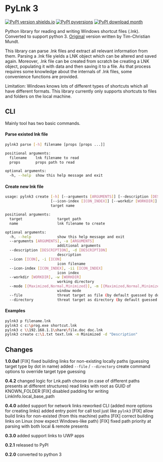 # PyLnk 3

[![PyPI version shields.io](https://img.shields.io/pypi/v/pylnk3.svg)](https://pypi.python.org/pypi/pylnk3/)
[![PyPI pyversions](https://img.shields.io/pypi/pyversions/pylnk3.svg)](https://pypi.python.org/pypi/pylnk3/)
[![PyPI download month](https://img.shields.io/pypi/dm/pylnk3.svg)](https://pypi.python.org/pypi/pylnk3/)

Python library for reading and writing Windows shortcut files (.lnk).
Converted to support python 3.
[Original](https://sourceforge.net/p/pylnk/code/HEAD/tree/trunk/pylnk.py) version written by Tim-Christian Mundt.

This library can parse .lnk files and extract all relevant information from
them. Parsing a .lnk file yields a LNK object which can be altered and saved
again. Moreover, .lnk file can be created from scratch be creating a LNK
object, populating it with data and then saving it to a file. As that
process requires some knowledge about the internals of .lnk files, some
convenience functions are provided.

Limitation: Windows knows lots of different types of shortcuts which all have
different formats. This library currently only supports shortcuts to files and
folders on the local machine.

## CLI

Mainly tool has two basic commands.

#### Parse existed lnk file

```sh
pylnk3 parse [-h] filename [props [props ...]]

positional arguments:
  filename    lnk filename to read
  props       props path to read

optional arguments:
  -h, --help  show this help message and exit
```

#### Create new lnk file

```sh
usage: pylnk3 create [-h] [--arguments [ARGUMENTS]] [--description [DESCRIPTION]] [--icon [ICON]]
                     [--icon-index [ICON_INDEX]] [--workdir [WORKDIR]] [--mode [{Maximized,Normal,Minimized}]]
                     target name

positional arguments:
  target                target path
  name                  lnk filename to create

optional arguments:
  -h, --help            show this help message and exit
  --arguments [ARGUMENTS], -a [ARGUMENTS]
                        additional arguments
  --description [DESCRIPTION], -d [DESCRIPTION]
                        description
  --icon [ICON], -i [ICON]
                        icon filename
  --icon-index [ICON_INDEX], -ii [ICON_INDEX]
                        icon index
  --workdir [WORKDIR], -w [WORKDIR]
                        working directory
  --mode [{Maximized,Normal,Minimized}], -m [{Maximized,Normal,Minimized}]
                        window mode
  --file                threat target as file (by default guessed by dot in target)
  --directory           threat target as directory (by default guessed by dot in target)
```

#### Examples
```sh
pylnk3 p filename.lnk
pylnk3 c c:\prog.exe shortcut.lnk
pylnk3 c \\192.168.1.1\share\file.doc doc.lnk
pylnk3 create c:\1.txt text.lnk -m Minimized -d "Description"
```

## Changes

**1.0.0a1**
[FIX] fixed building links for non-existing locally paths (guessing target type by dot in name)
added `--file` / `--directory` create command options to override target type guessing

**0.4.2**
changed logic for Lnk.path choose (in case of different paths presents at different structures)
read links with root as GUID of KNOWN_FOLDER
[FIX] disabled padding for writing LinkInfo.local_base_path

**0.4.0**
added support for network links
reworked CLI (added more options for creating links)
added entry point for call tool just like `pylnk3`
[FIX] allow build links for non-existed (from this machine) paths
[FIX] correct building links on Linux (now expect Windows-like path)
[FIX] fixed path priority at parsing with both local & remote presents


**0.3.0**
added support links to UWP apps


**0.2.1**
released to PyPI


**0.2.0**
converted to python 3
